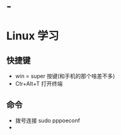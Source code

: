# -
# Linux 学习
## 快捷键
- win = super 按键(和手机的那个啥差不多)
- Ctr+Alt+T  打开终端








## 命令
- 拨号连接 sudo pppoeconf
- 
